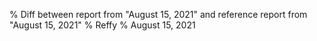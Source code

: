 % Diff between report from "August 15, 2021" and reference report from "August 15, 2021"
% Reffy
% August 15, 2021

